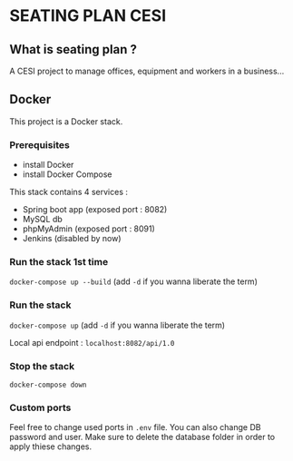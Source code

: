 # SEATING PLAN CESI 

## What is seating plan ?
A CESI project to manage offices, equipment and workers in a business...

## Docker
This project is a Docker stack.

### Prerequisites
* install Docker
* install Docker Compose

This stack contains 4 services :
* Spring boot app (exposed port : 8082)
* MySQL db
* phpMyAdmin (exposed port : 8091)
* Jenkins (disabled by now)

### Run the stack 1st time
`docker-compose up --build` (add `-d` if you wanna liberate the term)

### Run the stack
`docker-compose up` (add `-d` if you wanna liberate the term)

Local api endpoint : `localhost:8082/api/1.0`

### Stop the stack 
`docker-compose down`

### Custom ports

Feel free to change used ports in `.env` file.
You can also change DB password and user.
Make sure to delete the database folder in order to apply thiese changes.


